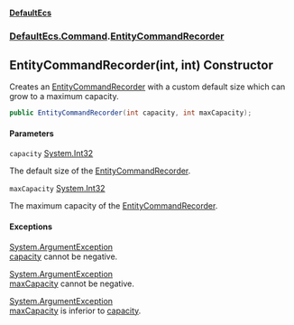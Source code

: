#### [DefaultEcs](DefaultEcs.md 'DefaultEcs')
### [DefaultEcs.Command](DefaultEcs.md#DefaultEcs.Command 'DefaultEcs.Command').[EntityCommandRecorder](EntityCommandRecorder.md 'DefaultEcs.Command.EntityCommandRecorder')

## EntityCommandRecorder(int, int) Constructor

Creates an [EntityCommandRecorder](EntityCommandRecorder.md 'DefaultEcs.Command.EntityCommandRecorder') with a custom default size which can grow to a maximum capacity.

```csharp
public EntityCommandRecorder(int capacity, int maxCapacity);
```
#### Parameters

<a name='DefaultEcs.Command.EntityCommandRecorder.EntityCommandRecorder(int,int).capacity'></a>

`capacity` [System.Int32](https://docs.microsoft.com/en-us/dotnet/api/System.Int32 'System.Int32')

The default size of the [EntityCommandRecorder](EntityCommandRecorder.md 'DefaultEcs.Command.EntityCommandRecorder').

<a name='DefaultEcs.Command.EntityCommandRecorder.EntityCommandRecorder(int,int).maxCapacity'></a>

`maxCapacity` [System.Int32](https://docs.microsoft.com/en-us/dotnet/api/System.Int32 'System.Int32')

The maximum capacity of the [EntityCommandRecorder](EntityCommandRecorder.md 'DefaultEcs.Command.EntityCommandRecorder').

#### Exceptions

[System.ArgumentException](https://docs.microsoft.com/en-us/dotnet/api/System.ArgumentException 'System.ArgumentException')  
[capacity](EntityCommandRecorder.EntityCommandRecorder(int,int).md#DefaultEcs.Command.EntityCommandRecorder.EntityCommandRecorder(int,int).capacity 'DefaultEcs.Command.EntityCommandRecorder.EntityCommandRecorder(int, int).capacity') cannot be negative.

[System.ArgumentException](https://docs.microsoft.com/en-us/dotnet/api/System.ArgumentException 'System.ArgumentException')  
[maxCapacity](EntityCommandRecorder.EntityCommandRecorder(int,int).md#DefaultEcs.Command.EntityCommandRecorder.EntityCommandRecorder(int,int).maxCapacity 'DefaultEcs.Command.EntityCommandRecorder.EntityCommandRecorder(int, int).maxCapacity') cannot be negative.

[System.ArgumentException](https://docs.microsoft.com/en-us/dotnet/api/System.ArgumentException 'System.ArgumentException')  
[maxCapacity](EntityCommandRecorder.EntityCommandRecorder(int,int).md#DefaultEcs.Command.EntityCommandRecorder.EntityCommandRecorder(int,int).maxCapacity 'DefaultEcs.Command.EntityCommandRecorder.EntityCommandRecorder(int, int).maxCapacity') is inferior to [capacity](EntityCommandRecorder.EntityCommandRecorder(int,int).md#DefaultEcs.Command.EntityCommandRecorder.EntityCommandRecorder(int,int).capacity 'DefaultEcs.Command.EntityCommandRecorder.EntityCommandRecorder(int, int).capacity').